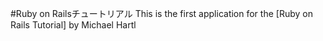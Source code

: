 #Ruby on Railsチュートリアル
This is the first application for the [Ruby on Rails Tutorial] by Michael Hartl